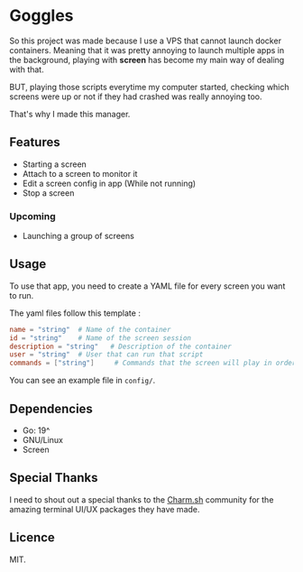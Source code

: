 # Goggles

So this project was made because I use a VPS that cannot launch docker containers.
Meaning that it was pretty annoying to launch multiple apps in the background, playing with **screen** has become my 
main way of dealing with that.

BUT, playing those scripts everytime my computer started, checking which screens were up
or not if they had crashed was really annoying too.

That's why I made this manager.

## Features

- Starting a screen
- Attach to a screen to monitor it
- Edit a screen config in app (While not running)
- Stop a screen

### Upcoming
- Launching a group of screens

## Usage

To use that app, you need to create a YAML file for every screen you want to run.

The yaml files follow this template : 
```toml
name = "string"  # Name of the container
id = "string"    # Name of the screen session
description = "string"   # Description of the container
user = "string"  # User that can run that script
commands = ["string"]     # Commands that the screen will play in order
```

You can see an example file in ``config/``.

## Dependencies
- Go: 19^
- GNU/Linux
- Screen

## Special Thanks
I need to shout out a special thanks to the [Charm.sh](https://charm.sh)
community for the amazing terminal UI/UX packages they have made.

## Licence
MIT.
